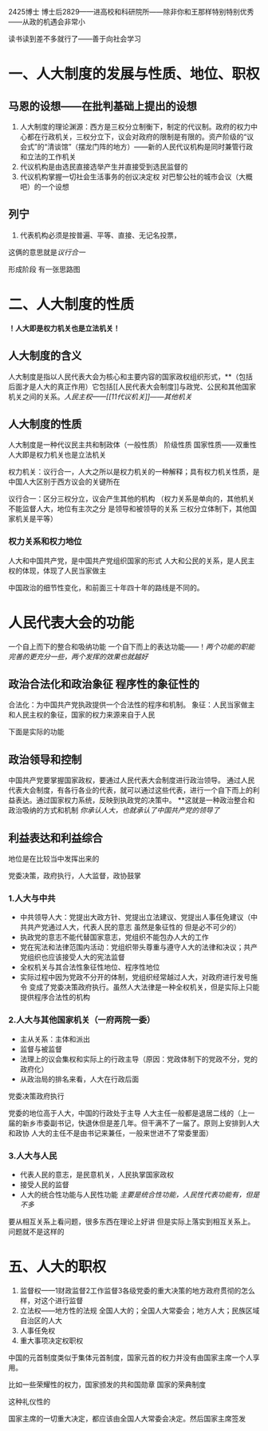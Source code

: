 2425博士    博士后2829——进高校和科研院所——除非你和王那样特别特别优秀——从政的机遇会非常小

读书读到差不多就行了——善于向社会学习

# 一、人大制度的发展与性质、地位、职权
## 马恩的设想——在批判基础上提出的设想
1. 人大制度的理论渊源：西方是三权分立制衡下，制定的代议制。政府的权力中心都在行政机关，三权分立下，议会对政府的限制是有限的。资产阶级的“议会式”的“清谈馆”（摆龙门阵的地方）——新的人民代议机构是同时兼管行政和立法的工作机关
2. 代议机构是由选民直接选举产生并直接受到选民监督的
3. 代议机构掌握一切社会生活事务的创议决定权
对巴黎公社的城市会议（大概吧）的一个设想
## 列宁
1. 代表机构必须是按普遍、平等、直接、无记名投票，

这俩的意思就是*议行合一*

形成阶段
有一张思路图
# 二、人大制度的性质

**！人大即是权力机关也是立法机关！**
## 人大制度的含义

人大制度是指以人民代表大会为核心和主要内容的国家政权组织形式，**（包括后面才是人大的真正作用）它包括[[人民代表大会制度]]与政党、公民和其他国家机关之间的关系。*人民主权——[[11代议机关]]——其他机关*
## 人大制度的性质

人大制度是一种代议民主共和制政体（一般性质）
阶级性质  国家性质——双重性  人大即是权力机关也是立法机关

权力机关：议行合一，人大之所以是权力机关的一种解释；具有权力机关性质，是中国人大区别于西方议会的关键所在

议行合一：区分三权分立，议会产生其他的机构  （权力关系是单向的，其他机关不能监督人大，地位有主次之分 是领导和被领导的关系 三权分立体制下，其他国家机关是平等）

### 权力关系和权力地位


人大和中国共产党，是中国共产党组织国家的形式
人大和公民的关系，是人民主权的体现，体现了人民当家做主

中国政治的细节性变化，和前面三十年四十年的路线是不同的。

# 人民代表大会的功能

一个自上而下的整合和吸纳功能    一个自下而上的表达功能——！*两个功能的职能完善的更充分一些，两个发挥的效果也就越好*
## 政治合法化和政治象征   程序性的象征性的
合法化：为中国共产党执政提供一个合法性的程序和机制。
象征：人民当家做主和人民主权的象征，国家的权力来源来自于人民

下面是实际的功能
## 政治领导和控制
中国共产党要掌握国家政权，要通过人民代表大会制度进行政治领导。   通过人民代表大会制度，有各行各业的代表，就可以通过这些代表，进行一个自下而上的利益表达。通过国家权力系统，反映到执政党的决策中。   **这就是一种政治整合和政治吸纳的方式和机制   *你承认人大，也就承认了中国共产党的领导了*
## 利益表达和利益综合

地位是在比较当中发挥出来的

党委决策，政府执行，人大监督，政协鼓掌
### 1.人大与中共
+ 中共领导人大：党提出大政方针、党提出立法建议、党提出人事任免建议（中共共产党通过人大，代表人民的意志   虽然是象征性的  但是必不可少的）
+ 执政党的意志不能代替国家意志，党组织不能包办人大的工作
+ 党在宪法和法律范围内活动：党组织带头尊重与遵守人大的法律和决议；共产党组织也应该接受人大的宪法监督
+ 全权机关与其合法性象征性地位、程序性地位
+ 实际过程中因为党政不分开的体制，党组织经常越过人大，对政府进行发号施令  变成了党委决策政府执行。虽然人大法律是一种全权机关，但是实际上只能提供程序合法性的机构

### 2.人大与其他国家机关（一府两院一委）

+ 主从关系：主体和派出
+ 监督与被监督
+ 法理上的议会集权和实际上的行政主导（原因：党政体制下的党政不分，党的政府化）
+ 从政治局的排名来看，人大在行政后面

党委决策政府执行

党委的地位高于人大，中国的行政处于主导
人大主任一般都是退居二线的（上一届的新乡市委副书记，快退休但是差几年。但干满不了一届了。原则上安排到人大和政协   人大的主任不是由书记来兼任，一般来世进不了常委里面）

### 3.人大与人民
+ 代表人民的意志，是民意机关，人民执掌国家政权
+ 接受人民的监督
+ 人大的统合性功能与人民性功能
*主要是统合性功能，人民性代表功能有，但是不多*

要从相互关系上看问题，很多东西在理论上好讲  但是实际上落实到相互关系上。问题就不是这样的

# 五、人大的职权
1. 监督权——1财政监督2工作监督3各级党委的重大决策的地方政府贯彻的怎么样，对这个进行监督
2. 立法权——地方性的法规    全国人大的；全国人大常委会；地方人大；民族区域自治区的人大
3. 人事任免权
4. 重大事项决定权职权

中国的元首制度类似于集体元首制度，国家元首的权力并没有由国家主席一个人享用。

比如一些荣耀性的权力，国家颁发的共和国勋章     国家的荣典制度

这种礼仪性的

国家主席的一切重大决定，都应该由全国人大常委会决定。然后国家主席签发

